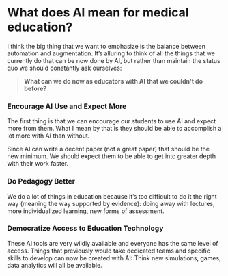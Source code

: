 # What does AI mean for medical education?

I think the big thing that we want to emphasize is the balance between automation and augmentation. It’s alluring to think of all the things that we currently do that can be now done by AI, but rather than maintain the status quo we should constantly ask ourselves:

> **What can we do now as educators with AI that we couldn't do before?**

### Encourage AI Use and Expect More

The first thing is that we can encourage our students to use AI and expect more from them. What I mean by that is they should be able to accomplish a lot more with AI than without.

Since AI can write a decent paper (not a great paper) that should be the new minimum. We should expect them to be able to get into greater depth with their work faster.

### Do Pedagogy Better

We do a lot of things in education because it’s too difficult to do it the right way (meaning the way supported by evidence): doing away with lectures, more individualized learning, new forms of assessment.

### Democratize Access to Education Technology

These AI tools are very wildly available and everyone has the same level of access. Things that previously would take dedicated teams and specific skills to develop can now be created with AI: Think new simulations, games, data analytics will all be available.
